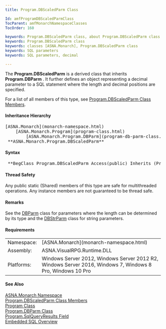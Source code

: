 ```yaml
---
title: Program.DBScaledParm Class

Id: amfProgramDBScaledParmClass
TocParent: amfMonarchNamespaceClasses
TocOrder: 160

keywords: Program.DBScaledParm class, about Program.DBScaledParm class
keywords: Program.DBScaledParm class
keywords: classes [ASNA.Monarch], Program.DBScaledParm class
keywords: SQL parameters
keywords: SQL parameters, decimal

---
```


The **Program.DBScaledParm** is a derived class that inherits **Program.DBParm** . It further defines an object representing a decimal parameter to a SQL statement where the length and decimal positions are specified.

For a list of all members of this type, see [ Program.DBScaledParm Class Members](program-db-scaled-parm-class-members.html).

#### Inheritance Hierarchy
<pre>[ASNA.Monarch](monarch-namespace.html)
    [ASNA.Monarch.Program](program-class.html)
        [ASNA.Monarch.Program.DBParm](program-db-parm-class.html)
 **ASNA.Monarch.Program.DBScaledParm**       </pre>

#### Syntax
<pre class="syntax"> **BegClass Program.DBScaledParm Access(public) Inherits (Program.DBParm)**       </pre>

#### Thread Safety
Any public static (Shared) members of this type are safe for multithreaded operations. Any instance members are not guaranteed to be thread safe.

#### Remarks
See the [ DBParm](program-db-parm-class.html) class for parameters where the length can be determined by its type and the [ DBStrParm](program-db-str-parm-class.html) class for string parameters.
<!-- start -->

#### Requirements
<table class="dttable" cellspacing="0" cellpadding="4" width="60%">
           <colgroup>
            <col width="15%" style="font-weight:bold" />
            <col width="85%" />
          </colgroup>
          <tr>
            <td>Namespace:</td>
            <td>[ASNA.Monarch](monarch-namespace.html)</td>
          </tr>
          <tr>
            <td>Assembly:</td>
            <td>ASNA.VisualRPG.Runtime.DLL</td>
          </tr>
         <tr>
            <td>Platforms:</td>
            <td> Windows Server 2012, Windows Server 2012 R2, Windows Server 2016, Windows 7, Windows 8 Pro, Windows 10 Pro</td>
         </tr>
</table>

<!-- end -->  

#### See Also
[ASNA.Monarch Namespace](monarch-namespace.html) <br /> [ Program.DBScaledParm Class Members](program-db-scaled-parm-class-members.html) <br /> [Program Class](program-class.html) <br /> [ Program.DBParm Class](program-db-parm-class.html) <br /> [ Program.SqlQueryResults Field](program-class-sql-query-results-field.html) <br /> [ Embedded SQL Overview](amfconSQLStatementExamples.html) 
